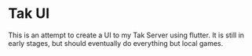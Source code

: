 Tak UI
======

This is an attempt to create a UI to my Tak Server using flutter.
It is still in early stages, but should eventually do everything but local games.

